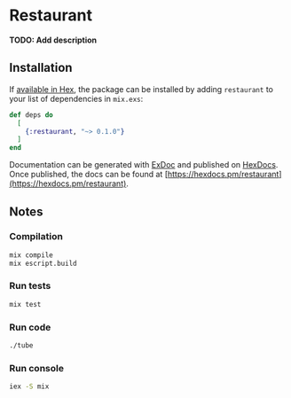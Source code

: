 # Restaurant

**TODO: Add description**

## Installation

If [available in Hex](https://hex.pm/docs/publish), the package can be installed
by adding `restaurant` to your list of dependencies in `mix.exs`:

```elixir
def deps do
  [
    {:restaurant, "~> 0.1.0"}
  ]
end
```

Documentation can be generated with [ExDoc](https://github.com/elixir-lang/ex_doc)
and published on [HexDocs](https://hexdocs.pm). Once published, the docs can
be found at [https://hexdocs.pm/restaurant](https://hexdocs.pm/restaurant).

## Notes

### Compilation

```sh
mix compile
mix escript.build
```

### Run tests

```sh
mix test
```

### Run code

```sh
./tube
```

### Run console

```sh
iex -S mix
```

